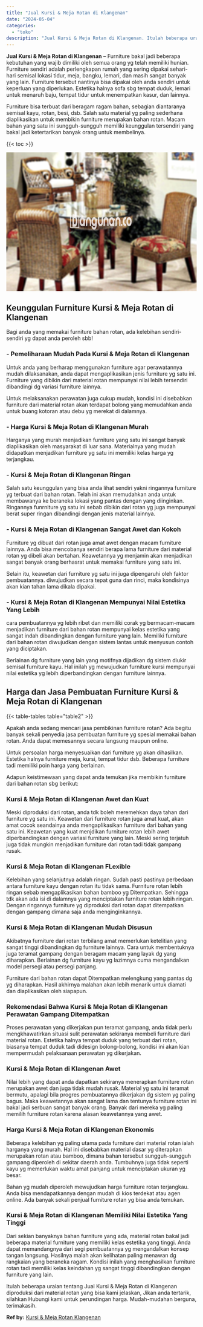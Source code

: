 ```yaml
---
title: "Jual Kursi & Meja Rotan di Klangenan"
date: "2024-05-04"
categories: 
  - "toko"
description: "Jual Kursi & Meja Rotan di Klangenan. Itulah beberapa uraian tentang Jual Kursi & Meja Rotan di Klangenan diproduksi dari material rotan yang bisa kami jelas..."
---
```


**Jual Kursi & Meja Rotan di Klangenan** – Furniture bakal jadi beberapa kebutuhan yang wajib dimiliki oleh semua orang yg telah memiliki hunian. Furniture sendiri adalah perlengkapan rumah yang sering dipakai sehari-hari semisal lokasi tidur, meja, bangku, lemari, dan masih sangat banyak yang lain. Furniture tersebut nantinya bisa dipakai oleh anda sendiri untuk keperluan yang diperlukan. Estetika halnya sofa sbg tempat duduk, lemari untuk menaruh baju, tempat tidur untuk menempatkan kasur, dan lainnya.

Furniture bisa terbuat dari beragam ragam bahan, sebagian diantaranya semisal kayu, rotan, besi, dsb. Salah satu material yg paling sederhana diaplikasikan untuk membikin furniture merupakan bahan rotan. Macam bahan yang satu ini sungguh-sungguh memiliki keunggulan tersendiri yang bakal jadi ketertarikan banyak orang untuk membelinya.

{{< toc >}}

![Jual Kursi & Meja Rotan di Klangenan](/images/kursi-meja-rotan-murah18.png)

## Keunggulan Furniture Kursi & Meja Rotan di Klangenan

Bagi anda yang memakai furniture bahan rotan, ada kelebihan sendiri-sendiri yg dapat anda peroleh sbb!

### \- Pemeliharaan Mudah Pada Kursi & Meja Rotan di Klangenan

Untuk anda yang berharap menggunakan furniture agar perawatannya mudah dilaksanakan, anda dapat mengaplikasikan jenis furniture yg satu ini. Furniture yang dibikin dari material rotan mempunyai nilai lebih tersendiri dibandingi dg variasi furniture lainnya.

Untuk melaksanakan perawatan juga cukup mudah, kondisi ini disebabkan furniture dari material rotan akan terdapat bolong yang memudahkan anda untuk buang kotoran atau debu yg merekat di dalamnya.

### \- Harga Kursi & Meja Rotan di Klangenan Murah

Harganya yang murah menjadikan furniture yang satu ini sangat banyak diaplikasikan oleh masyarakat di luar sana. Materialnya yang mudah didapatkan menjadikan furniture yg satu ini memiliki kelas harga yg terjangkau.

### \- Kursi & Meja Rotan di Klangenan Ringan

Salah satu keunggulan yang bisa anda lihat sendiri yakni ringannya furniture yg terbuat dari bahan rotan. Telah ini akan memudahkan anda untuk membawanya ke beraneka lokasi yang pantas dengan yang diinginkan. Ringannya funrniture yg satu ini sebab dibikin dari rotan yg juga mempunyai berat super ringan dibandingi dengan jenis material lainnya.

### \- Kursi & Meja Rotan di Klangenan Sangat Awet dan Kokoh

Furniture yg dibuat dari rotan juga amat awet dengan macam furniture lainnya. Anda bisa mencobanya sendiri berapa lama furniture dari material rotan yg dibeli akan bertahan. Keawetannya yg menjamin akan menjadikan sangat banyak orang berhasrat untuk memakai furniture yang satu ini.

Selain itu, keawetan dari furniture yg satu ini juga dipengaruhi oleh faktor pembuatannya. diwujudkan secara tepat guna dan rinci, maka kondisinya akan kian tahan lama dikala dipakai.

### \- Kursi & Meja Rotan di Klangenan Mempunyai Nilai Estetika Yang Lebih

cara pembuatannya yg lebih ribet dan memiliki corak yg bermacam-macam menjadikan furniture dari bahan rotan mempunyai kelas estetika yang sangat indah dibandingkan dengan furniture yang lain. Memiliki furniture dari bahan rotan diwujudkan dengan sistem lantas untuk menyusun contoh yang diciptakan.

Berlainan dg furniture yang lain yang motifnya dijadikan dg sistem diukir semisal furniture kayu. Hal inilah yg mewujudkan furniture kursi mempunyai nilai estetika yg lebih diperbandingkan dengan furniture lainnya.

## Harga dan Jasa Pembuatan Furniture Kursi & Meja Rotan di Klangenan

{{< table-tables table="table2" >}}

Apakah anda sedang mencari jasa pembikinan furniture rotan? Ada begitu banyak sekali penyedia jasa pembuatan furniture yg spesial memakai bahan rotan. Anda dapat memesannya secara langsung maupun online.

Untuk persoalan harga menyesuaikan dari furniture yg akan dihasilkan. Estetika halnya furniture meja, kursi, tempat tidur dsb. Beberapa furniture tadi memiliki poin harga yang berlainan.

Adapun keistimewaan yang dapat anda temukan jika membikin furniture dari bahan rotan sbg berikut:

### Kursi & Meja Rotan di Klangenan Awet dan Kuat

Meski diproduksi dari rotan, anda tdk boleh meremehkan daya tahan dari furniture yg satu ini. Keawetan dari furniture rotan juga amat kuat, akan amat cocok seandainya anda mengaplikasikan furniture dari bahan yang satu ini. Keawetan yang kuat menjdikan furniture rotan lebih awet diperbandingkan dengan variasi furniture yang lain. Meski sering terjatuh juga tidak mungkin menjadikan furniture dari rotan tadi tidak gampang rusak.

### Kursi & Meja Rotan di Klangenan FLexible

Kelebihan yang selanjutnya adalah ringan. Sudah pasti pastinya perbedaan antara furniture kayu dengan rotan itu tidak sama. Furniture rotan lebih ringan sebab mengaplikasikan bahan bamboo yg Ditempatkan. Sehingga tdk akan ada isi di dalamnya yang menciptakan furniture rotan lebih ringan. Dengan ringannya furniture yg diproduksi dari rotan dapat ditempatkan dengan gampang dimana saja anda menginginkannya.

### Kursi & Meja Rotan di Klangenan Mudah Disusun

Akibatnya furniture dari rotan terbilang amat memerlukan ketelitian yang sangat tinggi dibandingkan dg furniture lainnya. Cara untuk membentuknya juga teramat gampang dengan beragam macam yang layak dg yang diharapkan. Berlainan dg furniture kayu yg lazimnya cuma mengandalkan model persegi atau persegi panjang.

Furniture dari bahan rotan dapat Ditempatkan melengkung yang pantas dg yg diharapkan. Hasil akhirnya malahan akan lebih menarik untuk diamati dan diaplikasikan oleh siapapun.

### Rekomendasi Bahwa Kursi & Meja Rotan di Klangenan Perawatan Gampang Ditempatkan

Proses perawatan yang dikerjakan pun teramat gampang, anda tidak perlu mengkhawatirkan situasi sulit perawatan sekiranya membeli furniture dari material rotan. Estetika halnya tempat duduk yang terbuat dari rotan, biasanya tempat duduk tadi didesign bolong-bolong, kondisi ini akan kian mempermudah pelaksanaan perawatan yg dikerjakan.

### Kursi & Meja Rotan di Klangenan Awet

Nilai lebih yang dapat anda dapatkan sekiranya menerapkan furniture rotan merupakan awet dan juga tidak mudah rusak. Material yg satu ini teramat bermutu, apalagi bila progres pembuatannya dikerjakan dg sistem yg paling bagus. Maka keawetannya akan sangat lama dan tentunya furniture rotan ini bakal jadi serbuan sangat banyak orang. Banyak dari mereka yg paling memilih furniture rotan karena alasan keawetannya yang awet.

### Harga Kursi & Meja Rotan di Klangenan Ekonomis

Beberapa kelebihan yg paling utama pada furniture dari material rotan ialah harganya yang murah. Hal ini disebabkan material dasar yg diterapkan merupakan rotan atau bamboo, dimana bahan tersebut sungguh-sungguh gampang diperoleh di sekitar daerah anda. Tumbuhnya juga tidak seperti kayu yg memerlukan waktu amat panjang untuk menciptakan ukuran yg besar.

Bahan yg mudah diperoleh mewujudkan harga furniture rotan terjangkau. Anda bisa mendapatkannya dengan mudah di kios terdekat atau agen online. Ada banyak sekali penjual furniture rotan yg bisa anda temukan.

### Kursi & Meja Rotan di Klangenan Memiliki Nilai Estetika Yang Tinggi

Dari sekian banyaknya bahan furniture yang ada, material rotan bakal jadi beberapa material furniture yang memiliki kelas estetika yang tinggi. Anda dapat memandangnya dari segi pembuatannya yg mengandalkan konsep tangan langsung. Hasilnya malah akan kelihatan paling menawan dg rangkaian yang beraneka ragam. Kondisi inilah yang menghasilkan furniture rotan tadi memiliki kelas keindahan yg sangat tinggi dibandingkan dengan furniture yang lain.

Itulah beberapa uraian tentang Jual Kursi & Meja Rotan di Klangenan diproduksi dari material rotan yang bisa kami jelaskan, Jikan anda tertarik, silahkan Hubungi kami untuk perundingan harga. Mudah-mudahan berguna, terimakasih.

**Ref by:** [Kursi & Meja Rotan Klangenan](https://id.wikipedia.org/wiki/Kursi)
